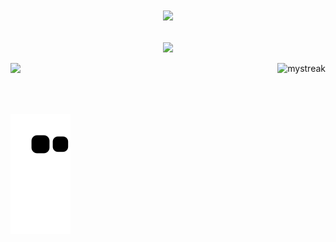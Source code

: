 # <p align="center"><img width="150px" src="https://user-images.githubusercontent.com/69721692/202852131-2c614f75-e7bb-4b05-9ecf-fa819786804b.png"/></p> 
<p align="center">
<img src ="https://github-readme-stats.vercel.app/api/top-langs/?username=aralidk&theme=tokyonight&layout=compact"/>
</p>

<img align= "left" src ="https://github-readme-stats.vercel.app/api?username=aralidk&show_icons=true&theme=tokyonight"/>
<img align="right" src="https://github-readme-streak-stats.herokuapp.com/?user=aralidk&theme=tokyonight" alt="mystreak"/>

<br>
<br>
<br>
<br>

![Snake animation](https://github.com/aralidk/aralidk/blob/output/github-contribution-grid-snake.svg)




